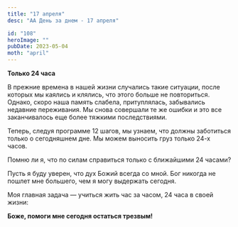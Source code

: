 ```yaml
---
title: "17 апреля"
desc: "АА День за днем - 17 апреля"

id: "108"
heroImage: ""
pubDate: 2023-05-04
moth: "april"
---
```


**Только 24 часа**

В прежние времена в нашей жизни случались такие ситуации, после которых мы
каялись и клялись, что этого больше не повториться. Однако, скоро наша память
слабела, притуплялась, забывались недавние переживания. Мы снова совершали те
же ошибки и это все заканчивалось еще более тяжкими последствиями.

Теперь, следуя программе 12 шагов, мы узнаем, что должны заботиться только о
сегодняшнем дне. Мы можем выносить груз только 24-х часов.

Помню ли я, что по силам справиться только с ближайшими 24 часами?

Пусть я буду уверен, что дух Божий всегда со мной. Бог никогда не пошлет мне
большего, чем я могу выдержать сегодня.

Моя главная задача — учиться жить час за часом, 24 часа в своей жизни:

**Боже, помоги мне сегодня остаться трезвым!**
